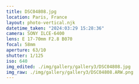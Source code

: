 ```yaml
---
title: DSC04808.jpg
location: Paris, France
layout: photo-vertical.njk
datetime_taken: "2024:03:29 15:28:36"
camera: SONY ILCE-6400
lens: E 17-70mm F2.8 B070
focal: 58mm
aperture: 63/10
shutter: 1/125
iso: 640
img_edited: ./img/gallery/gallery3/DSC04808.jpg
img_raw: ./img/gallery/gallery3/DSC04808.ARW.png
---
```

